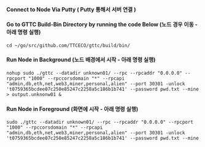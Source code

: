 #### Connect to Node Via Putty ( Putty 통해서 서버 연결 )

#### Go to GTTC Build-Bin Directory by running the code Below (노드 경우 이동 - 아래 명령 실행)

```
cd ~/go/src/github.com/TTCECO/gttc/build/bin/
```

#### Run Node in Background (노드 배경에서 시작 - 아래 명령 실행)
```
nohup sudo ./gttc --datadir unknown01/ --rpc --rpcaddr "0.0.0.0" --rpcport "1000" --rpccorsdomain "*" --rpcapi "admin,db,eth,net,web3,miner,personal,alien" --port 30301 -unlock 't0759365bcdee07c250e85247c2258a5c186b1b741' --password pwd.txt --mine > output.unknonw01 &
```


#### Run Node in Foreground (화면에 시작 - 아래 명령 실행)
```
sudo ./gttc --datadir unknown01/ --rpc --rpcaddr "0.0.0.0" --rpcport "1000" --rpccorsdomain "*" --rpcapi "admin,db,eth,net,web3,miner,personal,alien" --port 30301 -unlock 't0759365bcdee07c250e85247c2258a5c186b1b741' --password pwd.txt --mine 
```


